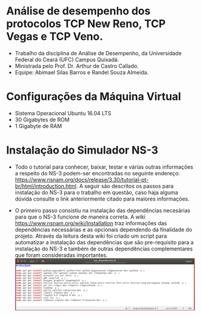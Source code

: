 # Análise de desempenho dos protocolos TCP New Reno, TCP Vegas e TCP Veno.
* Trabalho da disciplina de Análise de Desempenho, da Universidade Federal do Ceará (UFC) Campus Quixadá.
* Ministrada pelo Prof. Dr. Arthur de Castro Callado.
* Equipe: Abimael Silas Barros e Randel Souza Almeida.

# Configurações da Máquina Virtual
* Sistema Operacional Ubuntu 16.04 LTS
* 30 Gigabytes de ROM
* 1 Gigabyte de RAM

# Instalação do Simulador NS-3
* Todo o tutorial para conhecer, baixar, testar e várias outras informações a respeito do NS-3 podem-ser encontradas no seguinte endereço: https://www.nsnam.org/docs/release/3.30/tutorial-pt-br/html/introduction.html. A seguir são descritos os passos para instalação do NS-3 para o trabalho em questão, caso haja alguma dúvida consulte o link anteriormente citado para maiores informações.

* O primeiro passo consistiu na instalação das dependências necesárias para que o NS-3 funcione de maneira correta. A wiki https://www.nsnam.org/wiki/Installation traz informações das dependências necessárias e as opcionais dependendo da finalidade do projeto.
Através da leitura desta wiki foi criado um script para automatizar a instalação das dependências que são pre-requisito para a instalação do NS-3 e também de outras dependências complementares que foram consideradas importantes.
![code image](https://github.com/RandelSouza/Analise_New_Reno_Vegas_Veno/blob/master/img/ns3dependenciescode.png)


